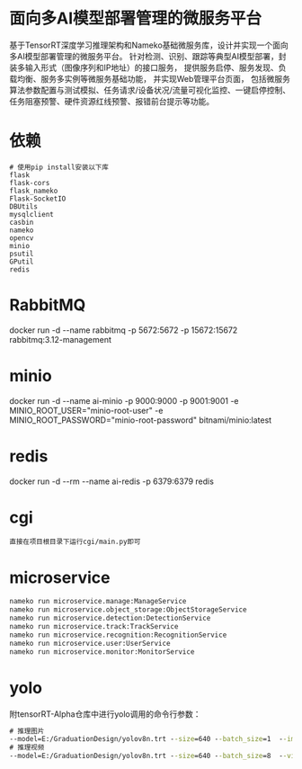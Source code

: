 # 面向多AI模型部署管理的微服务平台
基于TensorRT深度学习推理架构和Nameko基础微服务库，设计并实现一个面向多AI模型部署管理的微服务平台。
针对检测、识别、跟踪等典型AI模型部署，封装多输入形式（图像序列和IP地址）的接口服务，
提供服务启停、服务发现、负载均衡、服务多实例等微服务基础功能， 并实现Web管理平台页面，
包括微服务算法参数配置与测试模拟、任务请求/设备状况/流量可视化监控、一键启停控制、任务阻塞预警、硬件资源红线预警、报错前台提示等功能。

# 依赖
```text
# 使用pip install安装以下库
flask
flask-cors
flask_nameko
Flask-SocketIO
DBUtils
mysqlclient
casbin
nameko
opencv
minio
psutil
GPutil
redis
```

# RabbitMQ
docker run -d --name rabbitmq -p 5672:5672 -p 15672:15672 rabbitmq:3.12-management

# minio
docker run -d --name ai-minio -p 9000:9000 -p 9001:9001 -e MINIO_ROOT_USER="minio-root-user" -e MINIO_ROOT_PASSWORD="minio-root-password" bitnami/minio:latest

# redis
docker run -d --rm --name ai-redis -p 6379:6379 redis

# cgi
```cmd
直接在项目根目录下运行cgi/main.py即可
```

# microservice
```cmd
nameko run microservice.manage:ManageService
nameko run microservice.object_storage:ObjectStorageService
nameko run microservice.detection:DetectionService
nameko run microservice.track:TrackService
nameko run microservice.recognition:RecognitionService
nameko run microservice.user:UserService
nameko run microservice.monitor:MonitorService
```

# yolo
附tensorRT-Alpha仓库中进行yolo调用的命令行参数：
```cmd
# 推理图片
--model=E:/GraduationDesign/yolov8n.trt --size=640 --batch_size=1  --img=E:/GraduationDesign/tensorrt-alpha/data/6406402.jpg --show --savePath=E:\GraduationDesign\tensorOutput
# 推理视频
--model=E:/GraduationDesign/yolov8n.trt --size=640 --batch_size=8  --video=E:/GraduationDesign/tensorrt-alpha/data/people.mp4 --show --savePath=E:\GraduationDesign\tensorOutput
```
